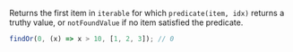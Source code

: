 Returns the first item in `iterable` for which `predicate(item, idx)` returns a truthy value, or `notFoundValue` if no item satisfied the predicate.

```js
findOr(0, (x) => x > 10, [1, 2, 3]); // 0
```
